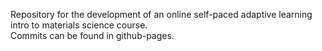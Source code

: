 Repository for the development of an online self-paced adaptive learning intro to materials science course.  
Commits can be found in github-pages.

